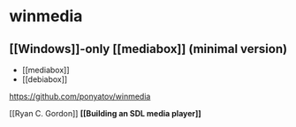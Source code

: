 # winmedia
## [[Windows]]-only [[mediabox]] (minimal version)
- [[mediabox]]
- [[debiabox]]

https://github.com/ponyatov/winmedia

[[Ryan C. Gordon]]
**[[Building an SDL media player]]**

